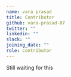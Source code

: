 ```yaml
---
name: vara prasad
title: Contributor
github: vara-prasad-07
twitter: ""
linkedin: ""
slack: ""
joining_date: ""
role: contributor
---
```


Still waiting for this
